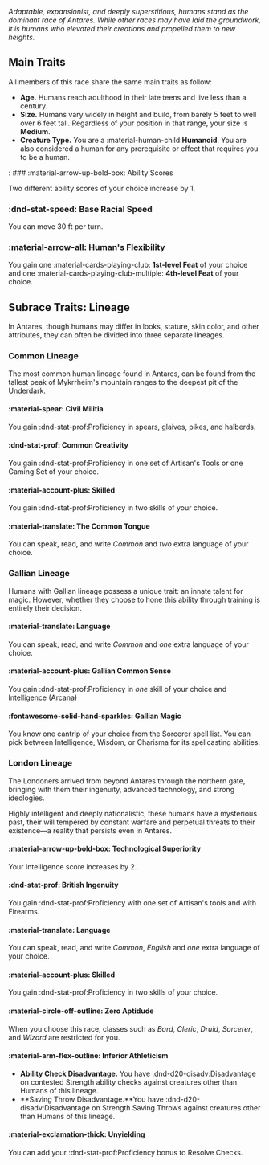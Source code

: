 *Adaptable, expansionist, and deeply superstitious, humans stand as the dominant race of Antares. While other races may have laid the groundwork, it is humans who elevated their creations and propelled them to new heights.*

## Main Traits
All members of this race share the same main traits as follow:

- **Age.** Humans reach adulthood in their late teens and live less than a century.
- **Size.** Humans vary widely in height and build, from barely 5 feet to well over 6 feet tall. Regardless of your position in that range, your size is **Medium**.
- **Creature Type.** You are a :material-human-child:**Humanoid**. You are also considered a human for any prerequisite or effect that requires you to be a human.

:   ### :material-arrow-up-bold-box: Ability Scores

Two different ability scores of your choice increase by 1.

### :dnd-stat-speed: Base Racial Speed
You can move 30 ft per turn.

### :material-arrow-all: Human's Flexibility
You gain one :material-cards-playing-club: **1st-level Feat** of your choice and one :material-cards-playing-club-multiple: **4th-level Feat** of your choice. 

## Subrace Traits: Lineage

In Antares, though humans may differ in looks, stature, skin color, and other attributes, they can often be divided into three separate lineages.

### Common Lineage

The most common human lineage found in Antares, can be found from the tallest peak of Mykrrheim's mountain ranges to the deepest pit of the Underdark.

#### :material-spear: Civil Militia
You gain :dnd-stat-prof:Proficiency in spears, glaives, pikes, and halberds.

#### :dnd-stat-prof: Common Creativity
You gain :dnd-stat-prof:Proficiency in one set of Artisan's Tools or one Gaming Set of your choice.

#### :material-account-plus: Skilled
You gain :dnd-stat-prof:Proficiency in two skills of your choice.

#### :material-translate: The Common Tongue
You can speak, read, and write *Common* and *two* extra language of your choice.

### Gallian Lineage

Humans with Gallian lineage possess a unique trait: an innate talent for magic. However, whether they choose to hone this ability through training is entirely their decision.

#### :material-translate: Language
You can speak, read, and write *Common* and *one* extra language of your choice.

#### :material-account-plus: Gallian Common Sense
You gain :dnd-stat-prof:Proficiency in *one* skill of your choice and Intelligence (Arcana)

#### :fontawesome-solid-hand-sparkles: Gallian Magic
You know one cantrip of your choice from the Sorcerer spell list. You can pick between Intelligence, Wisdom, or Charisma for its spellcasting abilities.

### London Lineage

The Londoners arrived from beyond Antares through the northern gate, bringing with them their ingenuity, advanced technology, and strong ideologies. 

Highly intelligent and deeply nationalistic, these humans have a mysterious past, their will tempered by constant warfare and perpetual threats to their existence—a reality that persists even in Antares.

#### :material-arrow-up-bold-box: Technological Superiority
Your Intelligence score increases by 2. 

#### :dnd-stat-prof: British Ingenuity
You gain :dnd-stat-prof:Proficiency with one set of Artisan's tools and with Firearms.

#### :material-translate: Language
You can speak, read, and write *Common*, *English* and *one* extra language of your choice.

#### :material-account-plus: Skilled
You gain :dnd-stat-prof:Proficiency in two skills of your choice.

#### :material-circle-off-outline: Zero Aptidude
When you choose this race, classes such as *Bard*, *Cleric*, *Druid*, *Sorcerer*, and *Wizard* are restricted for you.

#### :material-arm-flex-outline: Inferior Athleticism

- **Ability Check Disadvantage.** You have :dnd-d20-disadv:Disadvantage on contested Strength ability checks against creatures other than Humans of this lineage.
- **Saving Throw Disadvantage.**You have :dnd-d20-disadv:Disadvantage on Strength Saving Throws against creatures other than Humans of this lineage.

#### :material-exclamation-thick: Unyielding 
You can add your :dnd-stat-prof:Proficiency bonus to Resolve Checks.
